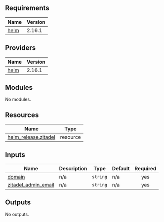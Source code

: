 <!-- BEGIN_TF_DOCS -->
## Requirements

| Name | Version |
|------|---------|
| <a name="requirement_helm"></a> [helm](#requirement\_helm) | 2.16.1 |

## Providers

| Name | Version |
|------|---------|
| <a name="provider_helm"></a> [helm](#provider\_helm) | 2.16.1 |

## Modules

No modules.

## Resources

| Name | Type |
|------|------|
| [helm_release.zitadel](https://registry.terraform.io/providers/hashicorp/helm/2.16.1/docs/resources/release) | resource |

## Inputs

| Name | Description | Type | Default | Required |
|------|-------------|------|---------|:--------:|
| <a name="input_domain"></a> [domain](#input\_domain) | n/a | `string` | n/a | yes |
| <a name="input_zitadel_admin_email"></a> [zitadel\_admin\_email](#input\_zitadel\_admin\_email) | n/a | `string` | n/a | yes |

## Outputs

No outputs.
<!-- END_TF_DOCS -->